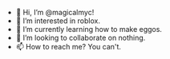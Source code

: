 - 👋 Hi, I’m @magicalmyc!
- 👀 I’m interested in roblox.
- 🌱 I’m currently learning how to make eggos.
- 💞️ I’m looking to collaborate on nothing.
- 📫 How to reach me? You can't.
